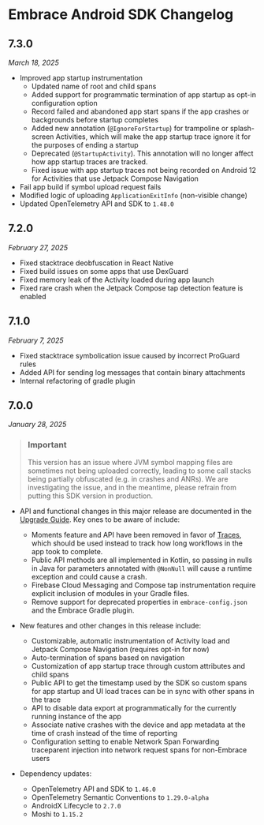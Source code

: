 # Embrace Android SDK Changelog

## 7.3.0
*March 18, 2025*

- Improved app startup instrumentation
  - Updated name of root and child spans
  - Added support for programmatic termination of app startup as opt-in configuration option
  - Record failed and abandoned app start spans if the app crashes or backgrounds before startup completes
  - Added new annotation (`@IgnoreForStartup`) for trampoline or splash-screen Activities, which will make the app startup trace ignore it for the purposes of ending a startup
  - Deprecated (`@StartupActivity`). This annotation will no longer affect how app startup traces are tracked.
  - Fixed issue with app startup traces not being recorded on Android 12 for Activities that use Jetpack Compose Navigation
- Fail app build if symbol upload request fails
- Modified logic of uploading `ApplicationExitInfo` (non-visible change)
- Updated OpenTelemetry API and SDK to `1.48.0`

## 7.2.0
*February 27, 2025*

- Fixed stacktrace deobfuscation in React Native
- Fixed build issues on some apps that use DexGuard
- Fixed memory leak of the Activity loaded during app launch
- Fixed rare crash when the Jetpack Compose tap detection feature is enabled

## 7.1.0
*February 7, 2025*

- Fixed stacktrace symbolication issue caused by incorrect ProGuard rules
- Added API for sending log messages that contain binary attachments
- Internal refactoring of gradle plugin

## 7.0.0
*January 28, 2025*

> ### Important 
> This version has an issue where JVM symbol mapping files are sometimes not being uploaded correctly, leading to some call stacks being partially obfuscated (e.g. in crashes and ANRs). We are investigating the issue, and in the meantime, please refrain from putting this SDK version in production.

- API and functional changes in this major release are documented in the [Upgrade Guide](https://embrace.io/docs/android/upgrading/). Key ones to be aware of include:
    - Moments feature and API have been removed in favor of [Traces](https://embrace.io/docs/android/features/traces/), which should be used instead to track how long workflows in the app took to complete.
    - Public API methods are all implemented in Kotlin, so passing in nulls in Java for parameters annotated with `@NonNull` will cause a runtime exception and could cause a crash.
    - Firebase Cloud Messaging and Compose tap instrumentation require explicit inclusion of modules in your Gradle files.
    - Remove support for deprecated properties in `embrace-config.json` and the Embrace Gradle plugin.

- New features and other changes in this release include:
    - Customizable, automatic instrumentation of Activity load and Jetpack Compose Navigation (requires opt-in for now)
    - Auto-termination of spans based on navigation
    - Customization of app startup trace through custom attributes and child spans
    - Public API to get the timestamp used by the SDK so custom spans for app startup and UI load traces can be in sync with other spans in the trace
    - API to disable data export at programmatically for the currently running instance of the app
    - Associate native crashes with the device and app metadata at the time of crash instead of the time of reporting
    - Configuration setting to enable Network Span Forwarding traceparent injection into network request spans for non-Embrace users

- Dependency updates:
    - OpenTelemetry API and SDK to `1.46.0`
    - OpenTelemetry Semantic Conventions to `1.29.0-alpha`
    - AndroidX Lifecycle to `2.7.0`
    - Moshi to `1.15.2`
